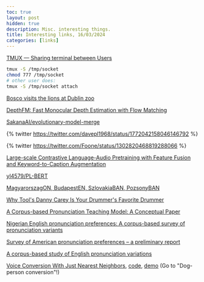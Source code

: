 ```yaml
---
toc: true
layout: post
hidden: true
description: Misc. interesting things.
title: Interesting links, 16/03/2024
categories: [links]
---
```


[TMUX — Sharing terminal between Users](https://micropyramid.medium.com/tmux-sharing-terminal-between-users-84f2e311c64f)

```bash
tmux -S /tmp/socket
chmod 777 /tmp/socket
# other user does:
tmux -S /tmp/socket attach
```

[Bosco visits the lions at Dublin zoo](https://www.youtube.com/watch?v=EJ8XMmFQutQ)

[DepthFM: Fast Monocular Depth Estimation with Flow Matching](https://arxiv.org/abs/2403.13788)

[SakanaAI/evolutionary-model-merge](https://github.com/SakanaAI/evolutionary-model-merge)

{% twitter https://twitter.com/davepl1968/status/1772042158046146792 %}

{% twitter https://twitter.com/Foone/status/1302820468819288066 %}

[Large-scale Contrastive Language-Audio Pretraining with Feature Fusion and Keyword-to-Caption Augmentation](https://arxiv.org/abs/2211.06687)

[yl4579/PL-BERT](https://github.com/yl4579/PL-BERT)

[MagyarorszagON, BudapestEN, SzlovakiaBAN, PozsonyBAN](https://www.reddit.com/r/hungarian/comments/1bip87y/magyarorszagon_budapesten_szlovakiaban_pozsonyban/)

[Why Tool's Danny Carey Is Your Drummer's Favorite Drummer](https://www.youtube.com/watch?v=0ErsWJw28XU)

[A Corpus-based Pronunciation Teaching Model: A Conceptual Paper](https://awej.org/a-corpus-based-pronunciation-teaching-model-a-conceptual-paper/)

[Nigerian English pronunciation preferences: A corpus-based survey of pronunciation variants](https://www.tandfonline.com/doi/full/10.1080/23311983.2022.2061104)

[Survey of American pronunciation preferences – a preliminary report](https://www.phon.ucl.ac.uk/home/wells/shitara.pdf)

[A corpus-based study of English pronunciation variations](https://www.isca-archive.org/interspeech_2011/kim11e_interspeech.html)

[Voice Conversion With Just Nearest Neighbors](https://arxiv.org/abs/2305.18975),
[code](https://github.com/bshall/knn-vc),
[demo](https://bshall.github.io/knn-vc/) (Go to "Dog-person conversion"!)


